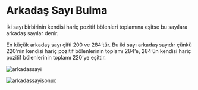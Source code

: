 # Arkadaş Sayı Bulma

İki sayı birbirinin kendisi hariç pozitif bölenleri toplamına eşitse bu sayılara arkadaş sayılar denir.

En küçük arkadaş sayı çifti 200 ve 284’tür. Bu iki sayı arkadaş sayıdır çünkü 220’nin kendisi hariç pozitif bölenlerinin toplamı 284’e, 284’ün kendisi hariç pozitif 
bölenlerinin toplamı 220’ye eşittir.

![arkadassayi](https://user-images.githubusercontent.com/86554799/190916963-0302ead4-1b93-403b-8d97-4ad4199585f8.png)

![arkadassayisonuc](https://user-images.githubusercontent.com/86554799/190917025-4db819fa-abfd-426e-acd3-9fd0875c41da.png)
